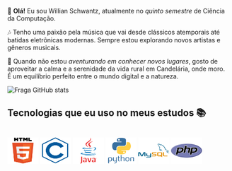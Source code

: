 
👋 **Olá!** Eu sou Willian Schwantz, atualmente no *quinto semestre* de Ciência da Computação.

🎶 Tenho uma paixão pela música que vai desde clássicos atemporais até batidas eletrônicas modernas. Sempre estou explorando novos artistas e gêneros musicais.

🌳 Quando não estou *aventurando em conhecer novos lugares*, gosto de aproveitar a calma e a serenidade da vida rural em Candelária, onde moro. É um equilíbrio perfeito entre o mundo digital e a natureza.


![Fraga GitHub stats](https://github-readme-stats.vercel.app/api?username=WillianSchwantz&show_icons=true&theme=dracula&count_private=true)

## Tecnologias que eu uso no meus estudos 📚

<div style= "display: inline_block"><br/>
<img align="center" alt="Will" height="60" width="70" src="https://raw.githubusercontent.com/devicons/devicon/master/icons/html5/html5-original-wordmark.svg"/>
<img align="center" alt="Will" height="60" width="70" src="https://raw.githubusercontent.com/devicons/devicon/master/icons/c/c-line.svg"/>
<img align="center" alt="Will" height="60" width="70" src="https://raw.githubusercontent.com/devicons/devicon/master/icons/java/java-original-wordmark.svg"/>
<img align="center" alt="Will" height="60" width="70" src="https://raw.githubusercontent.com/devicons/devicon/master/icons/python/python-original-wordmark.svg"/>
<img align="center" alt="Will" height="60" width="70" src="https://raw.githubusercontent.com/devicons/devicon/master/icons/mysql/mysql-original-wordmark.svg"/>
<img align="center" alt="Will" height="60" width="70" src="https://raw.githubusercontent.com/devicons/devicon/master/icons/php/php-original.svg"/>
</div>
